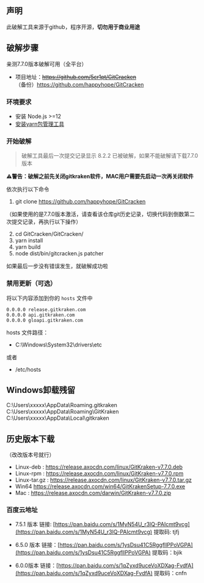 
## 声明

此破解工具来源于github，程序开源，**切勿用于商业用途** 

## 破解步骤

亲测7.7.0版本破解可用（全平台）

- 项目地址：~~https://github.com/5cr1pt/GitCracken~~  
（备份）https://github.com/happyhope/GitCracken

### 环境要求

- 安装 Node.js >=12
- [安装yarn包管理工具](https://yarn.bootcss.com/docs/install/#mac-stable)

### 开始破解

>破解工具最后一次提交记录显示 8.2.2 已被破解，如果不能破解请下载7.7.0版本

**⚠️警告：破解之前先关闭gitkraken软件，MAC用户需要先启动一次再关闭软件**

依次执行以下命令

1. git clone https://github.com/happyhope/GitCracken

（如果使用的是7.7.0版本激活，请查看该仓库git历史记录，切换代码到倒数第二次提交记录，再执行以下操作）

2. cd GitCracken/GitCracken/
3. yarn install
4. yarn build
5. node dist/bin/gitcracken.js patcher

如果最后一步没有错误发生，就破解成功啦

### 禁用更新（可选）

将以下内容添加到你的 `hosts` 文件中

```
0.0.0.0 release.gitkraken.com
0.0.0.0 api.gitkraken.com
0.0.0.0 gloapi.gitkraken.com
```

hosts 文件路径：

- C:\Windows\System32\drivers\etc

或者 
- /etc/hosts

## Windows卸载残留

C:\Users\xxxxx\AppData\Roaming.gitkraken 
C:\Users\xxxxx\AppData\Roaming\GitKraken 
C:\Users\xxxxx\AppData\Local\gitkraken

## 历史版本下载

（改改版本号就行）

- Linux-deb : https://release.axocdn.com/linux/GitKraken-v7.7.0.deb
- Linux-rpm : https://release.axocdn.com/linux/GitKraken-v7.7.0.rpm
- Linux-tar.gz : https://release.axocdn.com/linux/GitKraken-v7.7.0.tar.gz
- Win64 https://release.axocdn.com/win64/GitKrakenSetup-7.7.0.exe
- Mac : https://release.axocdn.com/darwin/GitKraken-v7.7.0.zip

### 百度云地址

- 7.5.1 版本
链接: [https://pan.baidu.com/s/1MyN54U_r3lQ-PAIcmt9vcg](https://pan.baidu.com/s/1MyN54U_r3lQ-PAIcmt9vcg) 
提取码: tjfj 

- 6.5.0 版本
链接：[https://pan.baidu.com/s/1ysDsu41C5RggfllPPoVGPA](https://pan.baidu.com/s/1ysDsu41C5RggfllPPoVGPA)
提取码：bjik

- 6.0.0版本
链接：[https://pan.baidu.com/s/1qZyxd9uceVoXDXag-FvdfA](https://pan.baidu.com/s/1qZyxd9uceVoXDXag-FvdfA)
提取码：cnfn
